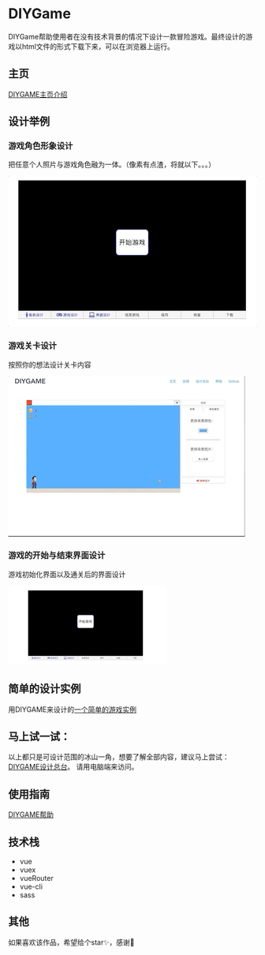 # DIYGame
DIYGame帮助使用者在没有技术背景的情况下设计一款冒险游戏。最终设计的游戏以html文件的形式下载下来，可以在浏览器上运行。

## 主页

[DIYGAME主页介绍](http://diygame.vip/#/)


## 设计举例

### 游戏角色形象设计

把任意个人照片与游戏角色融为一体。（像素有点渣，将就以下。。。）

![alt 加载失败](./README/playerFigureGIF.gif)

### 游戏关卡设计

按照你的想法设计关卡内容

![alt 加载失败](./README/structureDesign.gif)

### 游戏的开始与结束界面设计

游戏初始化界面以及通关后的界面设计

![alt 加载失败](./README/faceDesignGIF.gif)

## 简单的设计实例

用DIYGAME来设计的[一个简单的游戏实例](http://diygame.vip/#/previewPage)

## 马上试一试：

以上都只是可设计范围的冰山一角，想要了解全部内容，建议马上尝试：[DIYGAME设计总台](http://diygame.vip/#/entireGame)。
请用电脑端来访问。

## 使用指南

[DIYGAME帮助](http://diygame.vip/#/help)

## 技术栈

- vue
- vuex
- vueRouter
- vue-cli
- sass

## 其他

如果喜欢该作品，希望给个star✨，感谢🙏
